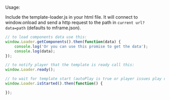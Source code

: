 Usage:

Include the template-loader.js in your html file. It will connect to window.onload and send a http request to the path in `current url?data=path` (defaults to mframe.json).

```javascript
// to load components data use this:
window.Loader.getComponents().then(function(data) {
    console.log('Or you can use this promise to get the data');
    console.log(data);
});

// to notify player that the template is ready call this:
window.Loader.ready();

// to wait for template start (autoPlay is true or player issues play command) use this:
window.Loader.isStarted().then(function() {

});
```
